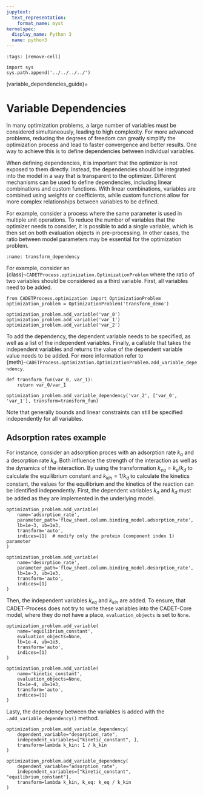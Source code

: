 ```yaml
---
jupytext:
  text_representation:
    format_name: myst
kernelspec:
  display_name: Python 3
  name: python3
---
```


```{code-cell} ipython3
:tags: [remove-cell]

import sys
sys.path.append('../../../../')
```

(variable_dependencies_guide)=
# Variable Dependencies
In many optimization problems, a large number of variables must be considered simultaneously, leading to high complexity.
For more advanced problems, reducing the degrees of freedom can greatly simplify the optimization process and lead to faster convergence and better results.
One way to achieve this is to define dependencies between individual variables.

When defining dependencies, it is important that the optimizer is not exposed to them directly.
Instead, the dependencies should be integrated into the model in a way that is transparent to the optimizer.
Different mechanisms can be used to define dependencies, including linear combinations and custom functions.
With linear combinations, variables are combined using weights or coefficients, while custom functions allow for more complex relationships between variables to be defined.

For example, consider a process where the same parameter is used in multiple unit operations.
To reduce the number of variables that the optimizer needs to consider, it is possible to add a single variable, which is then set on both evaluation objects in pre-processing.
In other cases, the ratio between model parameters may be essential for the optimization problem.


```{figure} ./figures/transform_dependency.svg
:name: transform_dependency
```

For example, consider an {class}`~CADETProcess.optimization.OptimizationProblem` where the ratio of two variables should be considered as a third variable.
First, all variables need to be added.

```{code-cell} ipython3
from CADETProcess.optimization import OptimizationProblem
optimization_problem = OptimizationProblem('transform_demo')

optimization_problem.add_variable('var_0')
optimization_problem.add_variable('var_1')
optimization_problem.add_variable('var_2')
```

To add the dependency, the dependent variable needs to be specified, as well as a list of the independent variables.
Finally, a callable that takes the independent variables and returns the value of the dependent variable value needs to be added.
For more information refer to {meth}`~CADETProcess.optimization.OptimizationProblem.add_variable_dependency`.

```{code-cell} ipython3
def transform_fun(var_0, var_1):
    return var_0/var_1

optimization_problem.add_variable_dependency('var_2', ['var_0', 'var_1'], transform=transform_fun)
```

Note that generally bounds and linear constraints can still be specified independently for all variables.

## Adsorption rates example

For instance, consider an adsorption proces with an adsorption rate $k_a$ and a desorption rate $k_d$.
Both influence the strength of the interaction as well as the dynamics of the interaction.
By using the transformation $k_{eq} = k_a / k_d$ to calculate the equilibrium constant and $k_{kin} = 1 / k_d$ to calculate the kinetics constant, the values for the equilibrium and the kinetics of the reaction can be identified independently.
First, the dependent variables $k_a$ and $k_d$ must be added as they are implemented in the underlying model.

```{code-cell} ipython3
optimization_problem.add_variable(
    name='adsorption_rate',
    parameter_path='flow_sheet.column.binding_model.adsorption_rate',
    lb=1e-3, ub=1e3,
    transform='auto',
    indices=[1]  # modify only the protein (component index 1) parameter
)

optimization_problem.add_variable(
    name='desorption_rate',
    parameter_path='flow_sheet.column.binding_model.desorption_rate',
    lb=1e-3, ub=1e3,
    transform='auto',
    indices=[1]
)
```

Then, the independent variables $k_{eq}$ and $k_{kin}$ are added. To ensure, that CADET-Process does not try to write
these variables into the CADET-Core model, where they do not have a place, `evaluation_objects` is set to `None`.

```{code-cell} ipython3
optimization_problem.add_variable(
    name='equilibrium_constant',
    evaluation_objects=None,
    lb=1e-4, ub=1e3,
    transform='auto',
    indices=[1]
)

optimization_problem.add_variable(
    name='kinetic_constant',
    evaluation_objects=None,
    lb=1e-4, ub=1e3,
    transform='auto',
    indices=[1]
)
```

Lasty, the dependency between the variables is added with the `.add_variable_dependency()` method.

```{code-cell} ipython3
optimization_problem.add_variable_dependency(
    dependent_variable="desorption_rate",
    independent_variables=["kinetic_constant", ],
    transform=lambda k_kin: 1 / k_kin
)

optimization_problem.add_variable_dependency(
    dependent_variable="adsorption_rate",
    independent_variables=["kinetic_constant", "equilibrium_constant"],
    transform=lambda k_kin, k_eq: k_eq / k_kin
)
```
